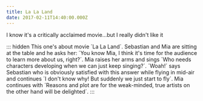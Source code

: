 ```yaml
---
title: La La Land
date: 2017-02-11T14:40:00.000Z
---
```


I know it's a critically acclaimed movie...but I really didn't like it

::: hidden
This one's about movie ´La La Land´. Sebastian and Mia are sitting at the table and he asks her: ´You know Mia, I think it's time for the audience to learn more about us, right?´. Mia raises her arms and sings ´Who needs characters developing when we can just keep singing?´. ´Woah!´ says Sebastian who is obviously satisfied with this answer while flying in mid-air and continues ´I don't know why! But suddenly we just start to fly´. Mia continues with ´Reasons and plot are for the weak-minded, true artists on the other hand will be delighted´.
:::
